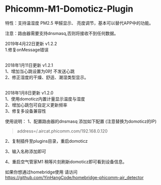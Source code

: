 # Phicomm-M1-Domoticz-Plugin



特性：支持温湿度 PM2.5 甲醛显示、 亮度调节，基本可以替代APP中的功能。<br />

注意：路由器需要支持dnsmasq,否则将接收不到任何数据。<br />

2019年4月22日更新 v1.2.2<br />
1.修复onMessage错误<br /><br />

2018年1月11日更新 v1.2.1<br />
1、增加当心跳设置为0时 不发送心跳<br />
2、修正湿度的干燥、舒适、潮湿类型显示。<br /><br />

2018年1月8日更新 v1.2.0<br />
1、使用domoticz内置计量显示温度与湿度<br />
2、增加心跳包可自定义更新频率<br />
3、修复多设备兼容性<br />


使用说明：
1、配置路由器的dnsmasq 添加如下配置 (注意替换为domoticz的IP)
>address=/.aircat.phicomm.com/192.168.0.120

2、复制插件至plugins目录，重启domoticz

3、输入名称添加即可

4、重启空气管家M1 稍等片刻刷新domoticz即可看到设备信息。

如果你想通过homebridge使用 请访问 https://github.com/YinHangCode/homebridge-phicomm-air_detector
